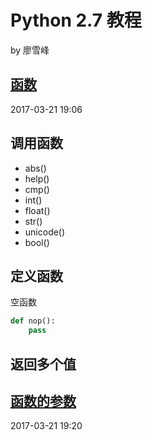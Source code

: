 # Python 2.7 教程

by 廖雪峰

## [函数](http://www.liaoxuefeng.com/wiki/001374738125095c955c1e6d8bb493182103fac9270762a000/0013747383144265f6402ab37cc40c5aecc816c08d8b771000)

2017-03-21 19:06

## 调用函数

* abs()
* help()
* cmp()
* int()
* float()
* str()
* unicode()
* bool()

## 定义函数

空函数

```python
def nop():
    pass
```

## 返回多个值

## [函数的参数](http://www.liaoxuefeng.com/wiki/001374738125095c955c1e6d8bb493182103fac9270762a000/001374738449338c8a122a7f2e047899fc162f4a7205ea3000)

2017-03-21 19:20
